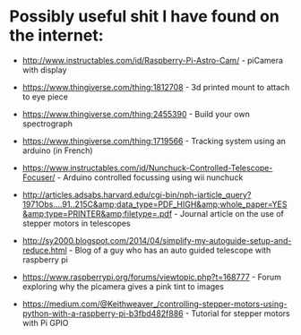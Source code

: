 # Possibly useful shit I have found on the internet:

* http://www.instructables.com/id/Raspberry-Pi-Astro-Cam/ - piCamera with display

* https://www.thingiverse.com/thing:1812708 - 3d printed mount to attach to eye piece

* https://www.thingiverse.com/thing:2455390 - Build your own spectrograph

* https://www.thingiverse.com/thing:1719566 - Tracking system using an arduino (in French)

* https://www.instructables.com/id/Nunchuck-Controlled-Telescope-Focuser/ - Arduino controlled focussing using wii nunchuck

* http://articles.adsabs.harvard.edu/cgi-bin/nph-iarticle_query?1971Obs....91..215C&amp;data_type=PDF_HIGH&amp;whole_paper=YES&amp;type=PRINTER&amp;filetype=.pdf - Journal article on the use of stepper motors in telescopes
* http://sy2000.blogspot.com/2014/04/simplify-my-autoguide-setup-and-reduce.html - Blog of a guy who has an auto guided telescope with raspberry pi
* https://www.raspberrypi.org/forums/viewtopic.php?t=168777 - Forum exploring why the picamera gives a pink tint to images
* https://medium.com/@Keithweaver_/controlling-stepper-motors-using-python-with-a-raspberry-pi-b3fbd482f886 - Tutorial for stepper motors with Pi GPIO 
